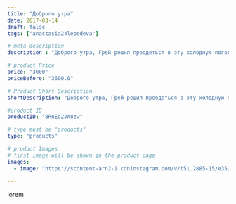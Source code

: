 ```yaml
---
title: "Доброго утра"
date: 2017-03-14
draft: false
tags: ["anastasia24lebedeva"]

# meta description
description : "Доброго утра, Грей решил преодеться в эту холодную погоду))) всем хорошего настроения, а я буду делать следующую игрушку"

# product Price
price: "3000"
priceBefore: "3600.0"

# Product Short Description
shortDescription: "Доброго утра, Грей решил преодеться в эту холодную погоду))) всем хорошего настроения, а я буду делать следующую игрушку"

#product ID
productID: "BRnEo2JA8zw"

# type must be "products"
type: "products"

# product Images
# first image will be shown in the product page
images:
  - image: "https://scontent-arn2-1.cdninstagram.com/v/t51.2885-15/e35/17334004_1920152554871051_8876876409243435008_n.jpg?se=7&tp=1&_nc_ht=scontent-arn2-1.cdninstagram.com&_nc_cat=111&_nc_ohc=OOru0DCGCAgAX9mxxkA&ccb=7-4&oh=d3ab5103e0f8bc7ee3bfd265696c3061&oe=6082897A&ig_cache_key=MTQ3MDE2NDIwMjQ1ODE3MjY1Ng%3D%3D.2-ccb7-4"

---
```

lorem

